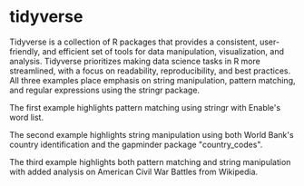 # tidyverse

Tidyverse is a collection of R packages that provides a consistent, user-friendly, and efficient set of tools for data manipulation, visualization, and analysis. Tidyverse prioritizes making data science tasks in R more streamlined, with a focus on readability, reproducibility, and best practices. All three examples place emphasis on string manipulation, pattern matching, and regular expressions using the stringr package. 

The first example highlights pattern matching using stringr with Enable's word list. 

The second example highlights string manipulation using both World Bank's country identification and the gapminder package "country_codes". 

The third example highlights both pattern matching and string manipulation with added analysis on American Civil War Battles from Wikipedia.
